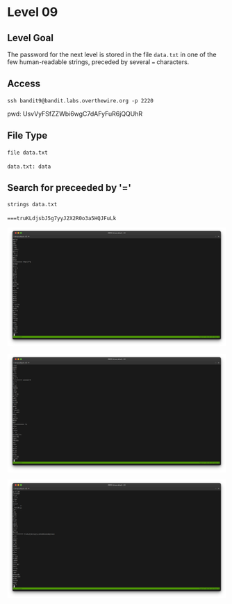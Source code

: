 # Level 09

## Level Goal
The password for the next level is stored in the file `data.txt` in one of the
few human-readable strings, preceded by several `=` characters.

## Access
```
ssh bandit9@bandit.labs.overthewire.org -p 2220
```
pwd: UsvVyFSfZZWbi6wgC7dAFyFuR6jQQUhR

## File Type
```
file data.txt

data.txt: data
```

## Search for preceeded by '='
```
strings data.txt

===truKLdjsbJ5g7yyJ2X2R0o3a5HQJFuLk
```

![01](./level09/01.png)

![02](./level09/02.png)

![03](./level09/03.png)
